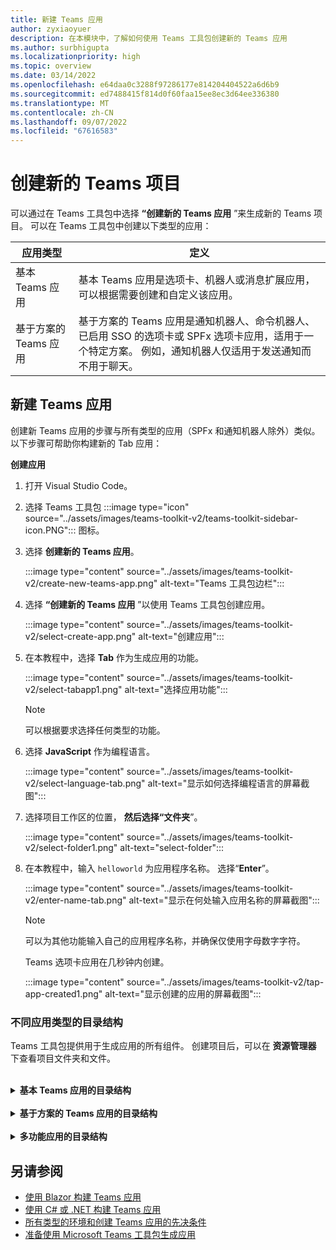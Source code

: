 ```yaml
---
title: 新建 Teams 应用
author: zyxiaoyuer
description: 在本模块中，了解如何使用 Teams 工具包创建新的 Teams 应用
ms.author: surbhigupta
ms.localizationpriority: high
ms.topic: overview
ms.date: 03/14/2022
ms.openlocfilehash: e64daa0c3288f97286177e814204404522a6d6b9
ms.sourcegitcommit: ed7488415f814d0f60faa15ee8ec3d64ee336380
ms.translationtype: MT
ms.contentlocale: zh-CN
ms.lasthandoff: 09/07/2022
ms.locfileid: "67616583"
---
```

# <a name="create-a-new-teams-project"></a>创建新的 Teams 项目

可以通过在 Teams 工具包中选择 **“创建新的 Teams 应用** ”来生成新的 Teams 项目。 可以在 Teams 工具包中创建以下类型的应用：

| 应用类型 | 定义 |
| --- | --- |
| 基本 Teams 应用 | 基本 Teams 应用是选项卡、机器人或消息扩展应用，可以根据需要创建和自定义该应用。 |
| 基于方案的 Teams 应用 | 基于方案的 Teams 应用是通知机器人、命令机器人、已启用 SSO 的选项卡或 SPFx 选项卡应用，适用于一个特定方案。 例如，通知机器人仅适用于发送通知而不用于聊天。 |

## <a name="create-a-new-teams-app"></a>新建 Teams 应用

创建新 Teams 应用的步骤与所有类型的应用（SPFx 和通知机器人除外）类似。 以下步骤可帮助你构建新的 Tab 应用：

**创建应用**

1. 打开 Visual Studio Code。
1. 选择 Teams 工具包 :::image type="icon" source="../assets/images/teams-toolkit-v2/teams-toolkit-sidebar-icon.PNG"::: 图标。
1. 选择 **创建新的 Teams 应用**。

   :::image type="content" source="../assets/images/teams-toolkit-v2/create-new-teams-app.png" alt-text="Teams 工具包边栏":::

1. 选择 **“创建新的 Teams 应用** ”以使用 Teams 工具包创建应用。

   :::image type="content" source="../assets/images/teams-toolkit-v2/select-create-app.png" alt-text="创建应用":::

1. 在本教程中，选择 **Tab** 作为生成应用的功能。

   :::image type="content" source="../assets/images/teams-toolkit-v2/select-tabapp1.png" alt-text="选择应用功能":::

   > [!NOTE]
   > 可以根据要求选择任何类型的功能。

1. 选择 **JavaScript** 作为编程语言。

    :::image type="content" source="../assets/images/teams-toolkit-v2/select-language-tab.png" alt-text="显示如何选择编程语言的屏幕截图":::

1. 选择项目工作区的位置， **然后选择“文件夹**”。

    :::image type="content" source="../assets/images/teams-toolkit-v2/select-folder1.png" alt-text="select-folder":::

1. 在本教程中，输入 `helloworld` 为应用程序名称。 选择“**Enter**”。

   :::image type="content" source="../assets/images/teams-toolkit-v2/enter-name-tab.png" alt-text="显示在何处输入应用名称的屏幕截图":::

   > [!NOTE]
   > 可以为其他功能输入自己的应用程序名称，并确保仅使用字母数字字符。

   Teams 选项卡应用在几秒钟内创建。

    :::image type="content" source="../assets/images/teams-toolkit-v2/tap-app-created1.png" alt-text="显示创建的应用的屏幕截图":::

### <a name="directory-structure-for-different-app-types"></a>不同应用类型的目录结构

Teams 工具包提供用于生成应用的所有组件。 创建项目后，可以在 **资源管理器** 下查看项目文件夹和文件。

<br>
<details>
<summary><b>基本 Teams 应用的目录结构</b></summary>

你有三种不同类型的基本 Teams 应用，目录结构看起来与所有类型的应用类似。 以下示例演示基本的 Teams 选项卡应用目录结构：

| 文件夹名 | 目录 |
| --- | --- |
| `.fx/configs` | 用户可以为 Teams 应用自定义的配置文件。 |
| - `.fx/configs/config.<envName>.json` | 每个环境的配置文件。 |
| - `.fx/configs/azure.parameters.<envName>.json` | 适用于每个环境的 Azure BICEP 预配的参数文件。 |
| - `.fx/configs/projectSettings.json` | 适用于所有环境的全局项目设置。 |
| `tabs` | 运行时所需的 Tab 功能代码，例如隐私通知、使用条款和配置选项卡。 |
| - `tabs/src/index.jsx` | 前端应用的入口点，其中主应用组件随之呈现 `ReactDOM.render()` |
| - `tabs/src/components/App.jsx` | 用于处理应用中的 URL 路由的代码。 它调用了 [JavaScript 客户端 SDK](../tabs/how-to/using-teams-client-sdk.md) 应用和团队之间建立通信。 |
| - `tabs/src/components/Tab.jsx` | 用于实现应用 UI 的代码。 |
| - `tabs/src/components/TabConfig.jsx` | 用于实现配置应用的 UI 的代码。 |
| `templates/appPackage` | 应用清单模板文件和应用图标：color.png和outline.png。 |
| - `templates/appPackage/manifest.template.json` | 用于在本地或远程环境中运行应用的应用清单。  |
| `templates/azure` | BICEP 模板文件 |

> [!NOTE]
> 如果有机器人或消息扩展应用，则将相关文件夹添加到目录结构。

若要详细了解不同类型的基本 Teams 应用的目录结构，请参阅下表：

| 应用类型 | 链接 |
| --- | --- |
| 对于选项卡应用 | [使用 JavaScript 生成第一个选项卡应用](../sbs-gs-javascript.yml) |
| 对于机器人应用 | [使用 JavaScript 生成第一个机器人应用](../sbs-gs-bot.yml) |
| 对于消息扩展应用 | [使用 JavaScript 生成第一个消息传递扩展应用](../sbs-gs-msgext.yml) |

</details>
<br>
<details>
<summary><b>基于方案的 Teams 应用的目录结构</b></summary>

你有四种不同类型的基于方案的 Teams 应用，目录结构看起来与所有类型的应用类似。 以下示例演示基于方案的通知机器人 Teams 应用目录结构：

新的项目文件夹包含以下内容：

| 文件夹名 | 目录 |
| --- | --- |
| `.fx` | 项目级别设置、配置和环境信息 |
| `.vscode` | 本地调试的 VS 代码文件 |
| `bot` | 机器人源代码 |
| `templates` | Teams 应用清单和相应 Azure 资源的模板 |

**机器人** 文件夹中的核心通知实现及其包含：

| 文件名 | 目录 |
| --- | --- |
| `src/adaptiveCards/` | 自适应卡片模板  |
| `src/internal/` | 为通知功能生成的初始化代码 |
| `src/index.*s` | 用于处理机器人消息和发送通知的入口点 |
| `.gitignore` | 要从机器人项目中排除本地文件的文件 |
| `package.json` | 机器人项目的 npm 包文件 |

> [!NOTE]
> 如果有命令机器人、启用 SSO 的选项卡或 SPFx 选项卡应用，则将相关文件夹添加到目录结构中。

若要详细了解不同类型的基于方案的 Teams 应用的目录结构，请参阅下表：

| 应用类型 | 链接 |
| --- | --- |
| 对于通知机器人应用 | [向 Teams 发送通知](../sbs-gs-notificationbot.yml) |
| 对于命令机器人应用 | [生成命令机器人](../sbs-gs-commandbot.yml) |
| 对于 SPFx 选项卡应用 | [使用 SPFx 构建 Teams 应用](../sbs-gs-spfx.yml) |

</details>
<br>
<details>
<summary><b>多功能应用的目录结构</b></summary>

可以使用添加功能将更多功能添加到现有 Teams 应用。 例如，如果将机器人应用添加到现有选项卡应用，Teams 工具包会添加包含相关文件和代码的机器人文件夹。

下图显示了 Tab 应用的目录结构：

   :::image type="content" source="../assets/images/teams-toolkit-v2/tabapp-directory.png" alt-text="Tab 应用目录结构":::

下图显示了具有机器人功能的 Tab 应用的目录结构：

   :::image type="content" source="../assets/images/teams-toolkit-v2/tab-app-with-bot-app.png" alt-text="具有机器人应用目录结构的 Tab 应用":::

</details>

## <a name="see-also"></a>另请参阅

* [使用 Blazor 构建 Teams 应用](../sbs-gs-blazorupdate.yml)
* [使用 C# 或 .NET 构建 Teams 应用](../sbs-gs-csharp.yml)
* [所有类型的环境和创建 Teams 应用的先决条件](tools-prerequisites.md)
* [准备使用 Microsoft Teams 工具包生成应用](build-environments.md)
